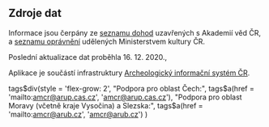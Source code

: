 ## Zdroje dat

Informace jsou čerpány ze <a href=https://www.arup.cas.cz/kdo-je-opravnen-provadet-archeologicke-vyzkumy/>seznamu dohod</a> uzavřených s Akademií věd  ČR,
a <a href=https://www.mkcr.cz/seznam-organizaci-opravnenych-k-provadeni-archeologickych-vyzkumu-278.html>seznamu oprávnění</a> udělených Ministerstvem kultury ČR.

Poslední aktualizace dat proběhla 16. 12. 2020.,
 
Aplikace je součástí infrastruktury <a href=https://www.aiscr.cz/>Archeologický informační systém ČR</a>.

tags$div(style = 'flex-grow: 2',
               "Podpora pro oblast Čech:", 
               tags$a(href = 'mailto:amcr@arup.cas.cz', 'amcr@arup.cas.cz'),
               "Podpora pro oblast Moravy (včetně kraje Vysočina) a Slezska:",
               tags$a(href = 'mailto:amcr@arub.cz', 'amcr@arub.cz')
               )

